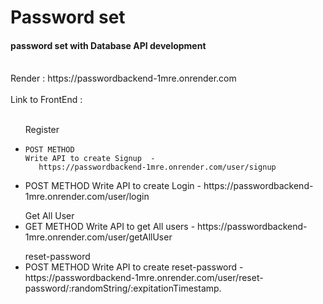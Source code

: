 # Password set 

<h4>password set with Database API development</h4>
<br>
 Render : https://passwordbackend-1mre.onrender.com
<br>
<br>
Link to FrontEnd : 
<br><br>
<ul>
Register 
<li>
    
    POST METHOD
    Write API to create Signup  -  
       https://passwordbackend-1mre.onrender.com/user/signup
</li>
<li>
    POST METHOD
    Write API to create Login  - 
     https://passwordbackend-1mre.onrender.com/user/login
</li>
 
</ul>
<ul>Get All User
<li>
   GET METHOD
    Write API to get All users  - 
     https://passwordbackend-1mre.onrender.com/user/getAllUser
</li>
</ul>
<ul>reset-password
<li>
    POST METHOD
    Write API to create reset-password  - 
    https://passwordbackend-1mre.onrender.com/user/reset-password/:randomString/:expitationTimestamp.
</li>

</ul>




